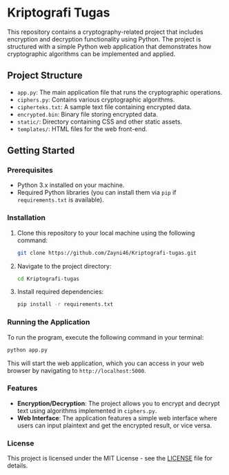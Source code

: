 
# Kriptografi Tugas

This repository contains a cryptography-related project that includes encryption and decryption functionality using Python. The project is structured with a simple Python web application that demonstrates how cryptographic algorithms can be implemented and applied.

## Project Structure

- `app.py`: The main application file that runs the cryptographic operations.
- `ciphers.py`: Contains various cryptographic algorithms.
- `cipherteks.txt`: A sample text file containing encrypted data.
- `encrypted.bin`: Binary file storing encrypted data.
- `static/`: Directory containing CSS and other static assets.
- `templates/`: HTML files for the web front-end.

## Getting Started

### Prerequisites

- Python 3.x installed on your machine.
- Required Python libraries (you can install them via `pip` if `requirements.txt` is available).

### Installation

1. Clone this repository to your local machine using the following command:

    ```bash
    git clone https://github.com/Zayni46/Kriptografi-tugas.git
    ```

2. Navigate to the project directory:

    ```bash
    cd Kriptografi-tugas
    ```

3. Install required dependencies:

    ```bash
    pip install -r requirements.txt
    ```

### Running the Application

To run the program, execute the following command in your terminal:

```bash
python app.py
```

This will start the web application, which you can access in your web browser by navigating to `http://localhost:5000`.

### Features

- **Encryption/Decryption**: The project allows you to encrypt and decrypt text using algorithms implemented in `ciphers.py`.
- **Web Interface**: The application features a simple web interface where users can input plaintext and get the encrypted result, or vice versa.

### License

This project is licensed under the MIT License - see the [LICENSE](LICENSE) file for details.
